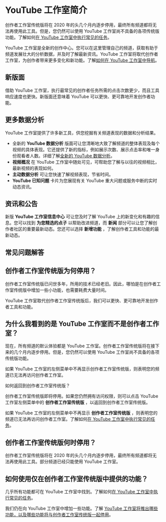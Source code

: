 # YouTube 工作室简介

创作者工作室传统版将在 2020 年的头几个月内逐步停用，最终所有频道都将无法再使用此工具。但是，您仍然可以使用 YouTube 工作室尚不具备的各项传统版功能。了解如何[在 YouTube 工作室中执行常见的任务](https://support.google.com/youtube/answer/9440613)。

YouTube 工作室是全新的创作中心。您可以在这里管理自己的频道，获取有助于频道发展壮大的分析数据，并及时了解最新资讯。YouTube 工作室将取代创作者工作室，为创作者带来更多变化和新功能。了解[如何在 YouTube 工作室中导航](https://support.google.com/youtube/answer/7548152)。

## 新版面

借助 YouTube 工作室，执行最常见的创作者任务所需的点击次数更少，而且工具响应速度也更快。新版面还意味着 YouTube 可以更快、更可靠地开发创作者功能。

## 更多数据分析

YouTube 工作室提供了许多新工具，供您挖掘有关频道表现的数据和分析结果。

* 全新的  **YouTube 数据分析** 版面可让您清晰地大致了解频道的整体表现及每个视频的具体表现。它还提供了新的指标，例如展示次数、展示点击率和唯一身份观看者人数。详细了解[全新的 YouTube 数据分析](https://support.google.com/youtube/answer/9002587)。
* **视频概况** 在 YouTube 工作室中随处可见，可帮助您了解与以往的视频相比，最新视频的表现如何。
* **主动数据分析** 可让您快速了解视频表现，节省时间。
* **YouTube 已知问题** 卡片为您展现有关 YouTube 重大问题或服务中断的实时动态资讯。

## 资讯和公告

新版  **YouTube 工作室信息中心** 可让您及时了解 YouTube 上的新变化和有趣的信息。您可以找到 **为您精选的点子** 以帮助改进频道，而 **新闻** 部分可以让您了解创作者社区的重要最新动态。您还可以选择 **新增功能** ，了解创作者工具和功能的最新动态。

## 常见问题解答

## 创作者工作室传统版为何停用？

创作者工作室传统版已问世多年，所用的技术已经老旧。因此，哪怕是在创作者工作室传统版中增加一些小功能，也需要耗费大量时间。

YouTube 工作室取代创作者工作室传统版后，我们可以更快、更可靠地开发创作者工具和功能。

## 为什么我看到的是 YouTube 工作室而不是创作者工作室？

现在，所有频道的默认体验都是 YouTube 工作室。创作者工作室传统版将在接下来的几个月内逐步停用。但是，您仍然可以使用 YouTube 工作室尚不具备的各项传统版功能。

如果 YouTube 工作室的左侧菜单中不再显示创作者工作室传统版，则表明您的频道已无法再访问创作者工作室。

如何返回到创作者工作室传统版？

创作者工作室传统版即将停用。如果您仍然拥有访问权限，则可以点击 YouTube 工作室左侧菜单中的 **创作者工作室传统版** ，以返回到创作者工作室传统版。

如果 YouTube 工作室的左侧菜单中不再显示 **创作者工作室传统版** ，则表明您的频道已无法再访问创作者工作室。了解如何[在 YouTube 工作室中执行常见的任务](https://support.google.com/youtube/answer/9440613)。

## 创作者工作室传统版何时停用？

创作者工作室传统版将在 2020 年的头几个月内逐步停用，最终所有频道都将无法再使用此工具。部分频道已经只能使用 YouTube 工作室。

## 如何使用仅在创作者工作室传统版中提供的功能？

几乎所有功能都可在 YouTube 工作室中找到。了解如何[在 YouTube 工作室中执行常见的任务](https://support.google.com/youtube/answer/9440613)。

我们仍在向 YouTube 工作室中增加一些功能。了解 [YouTube 工作室将推出哪些功能，以及哪些功能将与创作者工作室传统版一起停用](https://support.google.com/youtube/answer/9572827)。